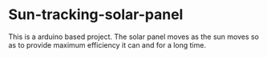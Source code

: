 # Sun-tracking-solar-panel
This is a arduino based project. The solar panel moves as the sun moves so as to provide maximum efficiency it can and for a long time.
